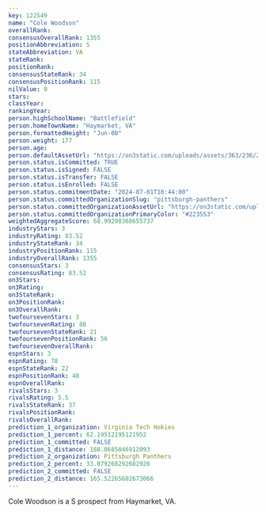 ```yaml
---
key: 122549
name: "Cole Woodson"
overallRank: 
consensusOverallRank: 1355
positionAbbreviation: S
stateAbbreviation: VA
stateRank: 
positionRank: 
consensusStateRank: 34
consensusPositionRank: 115
nilValue: 0
stars: 
classYear: 
rankingYear: 
person.highSchoolName: "Battlefield"
person.homeTownName: "Haymarket, VA"
person.formattedHeight: "Jun-00"
person.weight: 177
person.age: 
person.defaultAssetUrl: "https://on3static.com/uploads/assets/363/236/236363.png"
person.status.isCommitted: TRUE
person.status.isSigned: FALSE
person.status.isTransfer: FALSE
person.status.isEnrolled: FALSE
person.status.commitmentDate: "2024-07-01T10:44:00"
person.status.committedOrganizationSlug: "pittsburgh-panthers"
person.status.committedOrganizationAssetUrl: "https://on3static.com/uploads/assets/797/149/149797.svg"
person.status.committedOrganizationPrimaryColor: "#223553"
weightedAggregateScore: 68.99298360655737
industryStars: 3
industryRating: 83.52
industryStateRank: 34
industryPositionRank: 115
industryOverallRank: 1355
consensusStars: 3
consensusRating: 83.52
on3Stars: 
on3Rating: 
on3StateRank: 
on3PositionRank: 
on3OverallRank: 
twofoursevenStars: 3
twofoursevenRating: 88
twofoursevenStateRank: 21
twofoursevenPositionRank: 56
twofoursevenOverallRank: 
espnStars: 3
espnRating: 78
espnStateRank: 22
espnPositionRank: 48
espnOverallRank: 
rivalsStars: 3
rivalsRating: 5.5
rivalsStateRank: 37
rivalsPositionRank: 
rivalsOverallRank: 
prediction_1_organization: Virginia Tech Hokies
prediction_1_percent: 62.19512195121952
prediction_1_committed: FALSE
prediction_1_distance: 188.0685046912093
prediction_2_organization: Pittsburgh Panthers
prediction_2_percent: 33.079268292682926
prediction_2_committed: FALSE
prediction_2_distance: 165.52265602673066
---
```

Cole Woodson is a S prospect from Haymarket, VA.